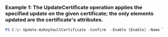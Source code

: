 ### Example 1: The UpdateCertificate operation applies the specified update on the given certificate; the only elements updated are the certificate's attributes.
```powershell
PS C:\> Update-AzKeyVaultCertificate -Confirm  -Enable {Enable} -Name TestCert01 -VaultName ContosoKV01 -Version {Version}
```

